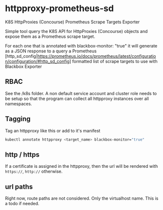 # httpproxy-prometheus-sd

K8S HttpProxies (Concourse) Prometheus Scrape Targets Exporter

Simple tool query the K8S API for HttpProxies (Concourse) objects and expose them as a Prometheus scrape target.

For each one that is annotated with blackbox-monitor: "true" it will
generate as a JSON response to a query a Prometheus [http_sd_config|https://prometheus.io/docs/prometheus/latest/configuration/configuration/#http_sd_config] formatted list of scrape targets to use with Blackbox Exporter

## RBAC

See the /k8s folder.  A non default service account and cluster role needs to be setup
so that the program can collect all httpproxy instances over all namespaces.

## Tagging

Tag an httpproxy like this or add to it's manifest

```bash
kubectl annotate httpproxy <target_name> blackbox-monitor="true"
```

## http / https

If a certificate is assigned in the httpproxy, then the url will be rendered with `https://`, `http://` otherwise.

## url paths

Right now, route paths are not considered.  Only the virtualhost name.
This is a todo if needed.
